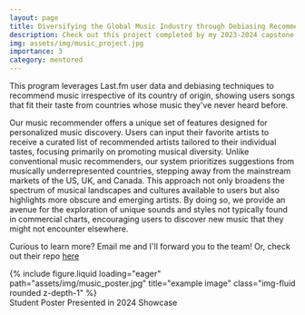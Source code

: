 ```yaml
---
layout: page
title: Diversifying the Global Music Industry through Debiasing Recommender Systems
description: Check out this project completed by my 2023-2024 capstone students - Natalie Wu, Shivani Suthar, Samantha Horio, and Joshua Brusewitz!
img: assets/img/music_project.jpg
importance: 3
category: mentored
---
```

This program leverages Last.fm user data and debiasing techniques to recommend music irrespective of its country of origin, showing users songs that fit their taste from countries whose music they've never heard before.

Our music recommender offers a unique set of features designed for personalized music discovery. Users can input their favorite artists to receive a curated list of recommended artists tailored to their individual tastes, focusing primarily on promoting musical diversity. Unlike conventional music recommenders, our system prioritizes suggestions from musically underrepresented countries, stepping away from the mainstream markets of the US, UK, and Canada. This approach not only broadens the spectrum of musical landscapes and cultures available to users but also highlights more obscure and emerging artists. By doing so, we provide an avenue for the exploration of unique sounds and styles not typically found in commercial charts, encouraging users to discover new music that they might not encounter elsewhere.
  
Curious to learn more? Email me and I'll forward you to the team! Or, check out their repo [here](https://github.com/jebrus/DSC-180B-Final-Project)

<div class="row">
    <div class="col-sm mt-3 mt-md-0">
        {% include figure.liquid loading="eager" path="assets/img/music_poster.jpg" title="example image" class="img-fluid rounded z-depth-1" %}
    </div>
</div>
<div class="caption">
    Student Poster Presented in 2024 Showcase
</div>
